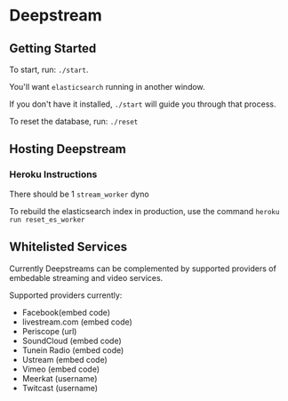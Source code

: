 # Deepstream

## Getting Started
To start, run: `./start`. 

You'll want `elasticsearch` running in another window. 

If you don't have it installed, `./start` will guide you through that process.

To reset the database, run: `./reset`


## Hosting Deepstream

### Heroku Instructions

There should be 1 `stream_worker` dyno

To rebuild the elasticsearch index in production, use the command
`heroku run reset_es_worker`

## Whitelisted Services

Currently Deepstreams can be complemented by supported providers of embedable streaming and video services.

Supported providers currently:

- Facebook(embed code)
- livestream.com (embed code)
- Periscope (url)
- SoundCloud (embed code)
- Tunein Radio (embed code)
- Ustream (embed code)
- Vimeo (embed code)
- Meerkat (username)
- Twitcast (username)
